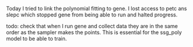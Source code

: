 Today I tried to link the polynomial fitting to gene. I lost access to petc ans slepc which stopped gene from being able to run and halted progress. 

todo:
check that when I run gene and collect data they are in the same order as the sampler makes the points. This is essential for the ssg_poly model to be able to train. 
